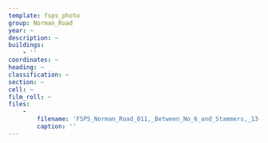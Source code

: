 ```yaml
---
template: fsps_photo
group: Norman_Road
year: ~
description: ~
buildings:
    - ''
coordinates: ~
heading: ~
classification: ~
section: ~
cell: ~
film_roll: ~
files:
    -
        filename: 'FSPS_Norman_Road_011,_Between_No_6_and_Stammers,_13-1-F.png'
        caption: ''
---
```

